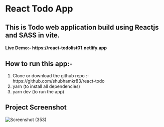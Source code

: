 # React Todo App
<h2>This is Todo web application build using Reactjs and SASS in vite.</h2>
<h4>Live Demo:- https://react-todolist01.netlify.app </h4>

<h2>How to run this app:-</h2>
<ol>
<li>Clone or download the github repo :- https://github.com/shubhamkr83/react-todo </li>
<li>yarn (to install all dependencies)</li>
<li>yarn dev (to run the app)</li>
</ol>

<h2>Project Screenshot</h2>

![Screenshot (353)](https://user-images.githubusercontent.com/72254047/233765583-6683fdf9-9027-484a-b286-58065d8822a0.png)
